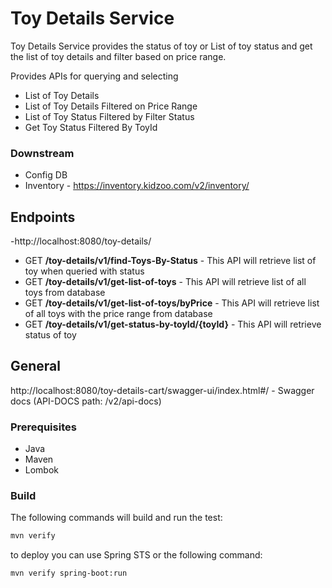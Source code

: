 # Toy Details Service

Toy Details Service provides the status of toy or List of toy status and get the list of toy details and filter based on price range. 

Provides APIs for querying and selecting
- List of Toy Details
- List of Toy Details Filtered on Price Range
- List of Toy Status Filtered by Filter Status
- Get Toy Status Filtered By ToyId

### Downstream

- Config DB
- Inventory - https://inventory.kidzoo.com/v2/inventory/

## Endpoints
-http://localhost:8080/toy-details/

  - GET __/toy-details/v1/find-Toys-By-Status__ - This API will retrieve list of toy when queried with status
  - GET __/toy-details/v1/get-list-of-toys__ - This API will retrieve list of all toys from database
  - GET __/toy-details/v1/get-list-of-toys/byPrice__ - This API will retrieve list of all toys with the price range from database
  - GET __/toy-details/v1/get-status-by-toyId/{toyId}__ - This API will retrieve status of toy

## General

http://localhost:8080/toy-details-cart/swagger-ui/index.html#/ - Swagger docs
(API-DOCS path: /v2/api-docs)

### Prerequisites
- Java
- Maven
- Lombok


### Build

The following commands will build and run the test:

```BASH
mvn verify
```

to deploy you can use Spring STS or the following command:

```BASH
mvn verify spring-boot:run
```